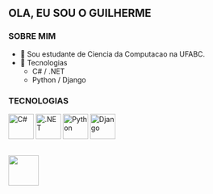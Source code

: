 ## OLA, EU SOU O GUILHERME


### SOBRE MIM

* 🌱 Sou estudante de Ciencia da Computacao na UFABC.
* 🌱 Tecnologias
  - C# / .NET
  - Python / Django

### TECNOLOGIAS
<div>
  <img height="50em" alt="C#" src="https://cdn.jsdelivr.net/gh/devicons/devicon@latest/icons/csharp/csharp-line.svg" />
  <img height="50em" alt=".NET" src="https://cdn.jsdelivr.net/gh/devicons/devicon@latest/icons/dotnetcore/dotnetcore-original.svg" />
  <img height="50em" alt="Python" src="https://cdn.jsdelivr.net/gh/devicons/devicon@latest/icons/python/python-original.svg" />
  <img height="50em" alt="Django" src="https://cdn.jsdelivr.net/gh/devicons/devicon@latest/icons/django/django-plain-wordmark.svg" />
</div>

##

<div>
  <a href="https://www.linkedin.com/in/guiaugus/" alt="LinkeDin" target="_blank"><img height="60em" src="https://cdn.jsdelivr.net/gh/devicons/devicon@latest/icons/linkedin/linkedin-original.svg" />

</a>
          
</div>
          


<!--
**GuiAugus/GuiAugus** is a ✨ _special_ ✨ repository because its `README.md` (this file) appears on your GitHub profile.

Here are some ideas to get you started:

- 🔭 I’m currently working on ...
- 🌱 I’m currently learning ...
- 👯 I’m looking to collaborate on ...
- 🤔 I’m looking for help with ...
- 💬 Ask me about ...
- 📫 How to reach me: ...
- 😄 Pronouns: ...
- ⚡ Fun fact: ...
-->
